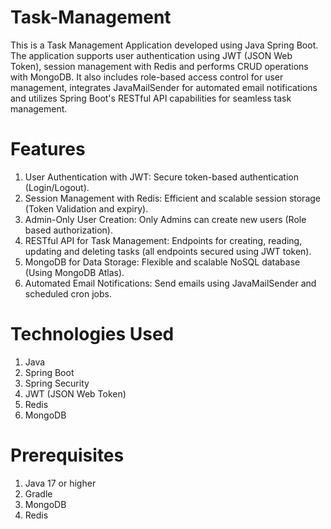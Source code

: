 # Task-Management

This is a Task Management Application developed using Java Spring Boot. The application supports user authentication using JWT (JSON Web Token), session management with Redis and performs CRUD operations with MongoDB. It also includes role-based access control for user management, integrates JavaMailSender for automated email notifications and utilizes Spring Boot's RESTful API capabilities for seamless task management.

# Features

1. User Authentication with JWT: Secure token-based authentication (Login/Logout).
2. Session Management with Redis: Efficient and scalable session storage (Token Validation and expiry).
3. Admin-Only User Creation: Only Admins can create new users (Role based authorization).
4. RESTful API for Task Management: Endpoints for creating, reading, updating and deleting tasks (all endpoints secured using JWT token).
5. MongoDB for Data Storage: Flexible and scalable NoSQL database (Using MongoDB Atlas).
6. Automated Email Notifications: Send emails using JavaMailSender and scheduled cron jobs.

# Technologies Used

1. Java
2. Spring Boot
3. Spring Security
4. JWT (JSON Web Token)
5. Redis
6. MongoDB

# Prerequisites

1. Java 17 or higher
2. Gradle
3. MongoDB
4. Redis
